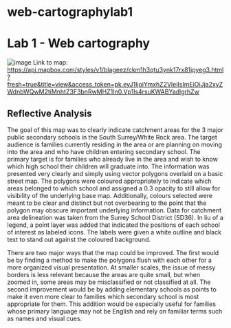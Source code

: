 # web-cartographylab1

# Lab 1 - Web cartography
![image](https://user-images.githubusercontent.com/77645885/110422617-92986080-8054-11eb-94f9-7c3737d6d879.png)
Link to map: https://api.mapbox.com/styles/v1/blageez/ckm1h3qtu3ynk17rx81jpyeg3.html?fresh=true&title=view&access_token=pk.eyJ1IjoiYmxhZ2VleiIsImEiOiJja2xyZWdnbWQwM2tiMnhtZ3F3bnRwMHZ1In0.Vp1ls4rsuKWABYadlgrhZw

## Reflective Analysis

The goal of this map was to clearly indicate catchment areas for the 3 major public secondary schools in the South Surrey/White Rock area. The target audience is families currently residing in the area or are planning on moving into the area and who have children entering secondary school. The primary target is for families who already live in the area and wish to know which high school their children will graduate into. The information was presented very clearly and simply using vector polygons overlaid on a basic street map. The polygons were coloured appropriately to indicate which areas belonged to which school and assigned a 0.3 opacity to still allow for visibility of the underlying base map. Additionally, colours selected were meant to be clear and distinct but not overbearing to the point that the polygon may obscure important underlying information. Data for catchment area delineation was taken from the Surrey School District (SD36). In liu of a legend, a point layer was added that indicated the positions of each school of interest as labeled icons. The labels were given a white outline and black text to stand out against the coloured background.

There are two major ways that the map could be improved. The first would be by finding a method to make the polygons flush with each other for a more organized visual presentation. At smaller scales, the issue of messy borders is less relevant because the areas are quite small, but when zoomed in, some areas may be misclassified or not classified at all. The second improvement would be by adding elementary schools as points to make it even more clear to families which secondary school is most appropriate for them. This addition would be especially useful for families whose primary language may not be English and rely on familiar terms such as names and visual cues.

